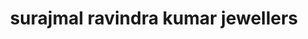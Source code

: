 ---
title: "surajmal ravindra kumar jewellers"
url: /jaipur/surajmal-ravindra-kumar-jewellers/
shop: jewelry
---
